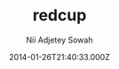 ---
title: redcup
github: 'https://github.com/nadjetey/redcup'
demo: 'http://nadjetey.github.io/redcup/'
author: Nii Adjetey Sowah
ssg:
  - Jekyll
cms:
  - No Cms
date: 2014-01-26T21:40:33.000Z
github_branch: master
description: This is a Jekyll Theme
stale: true
---
